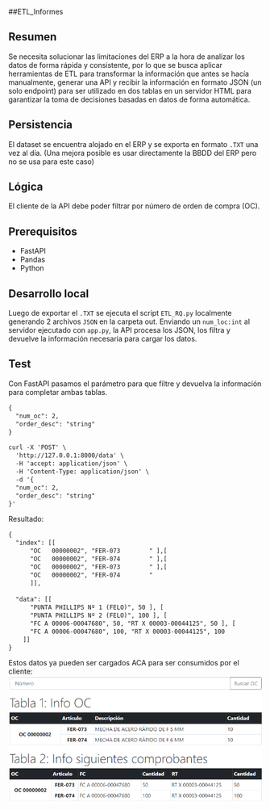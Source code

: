 ##ETL_Informes
## Resumen
Se necesita solucionar las limitaciones del ERP a la hora de analizar los datos de forma rápida y consistente, por lo que se busca aplicar herramientas de ETL para transformar la información que antes se hacía manualmente, generar una API y recibir la información en formato JSON (un solo endpoint) para ser utilizado en dos tablas en un servidor HTML para garantizar la toma de decisiones basadas en datos de forma automática.

## Persistencia
El dataset se encuentra alojado en el ERP y se exporta en formato `.TXT` una vez al día. (Una mejora posible es usar directamente la BBDD del ERP pero no se usa para este caso)

## Lógica
El cliente de la API debe poder filtrar por número de orden de compra (OC).

## Prerequisitos
* FastAPI
* Pandas
* Python

## Desarrollo local
Luego de exportar el `.TXT` se ejecuta el script `ETL_RQ.py` localmente generando 2 archivos `JSON` en la carpeta out.
Enviando un `num_loc:int` al servidor ejecutado con `app.py`, la API procesa los JSON, los filtra y devuelve la información necesaria para cargar los datos.

## Test
Con FastAPI pasamos el parámetro para que filtre y devuelva la información para completar ambas tablas.
```
{
  "num_oc": 2,
  "order_desc": "string"
}
```
```
curl -X 'POST' \
  'http://127.0.0.1:8000/data' \
  -H 'accept: application/json' \
  -H 'Content-Type: application/json' \
  -d '{
  "num_oc": 2,
  "order_desc": "string"
}'
```

Resultado:
```
{
  "index": [[
      "OC   00000002", "FER-073        " ],[
      "OC   00000002", "FER-074        " ],[
      "OC   00000002", "FER-073        " ],[
      "OC   00000002", "FER-074        "
      ]],

  "data": [[
      "PUNTA PHILLIPS Nº 1 (FELO)", 50 ], [
      "PUNTA PHILLIPS Nº 2 (FELO)", 100 ], [
      "FC A 00006-00047680", 50, "RT X 00003-00044125", 50 ], [
      "FC A 00006-00047680", 100, "RT X 00003-00044125", 100
    ]]
}
```

Estos datos ya pueden ser cargados ACA para ser consumidos por el cliente:
![tabla](https://github.com/nico30994/ETL_Informes/blob/main/imgs/out_html_tables.PNG)